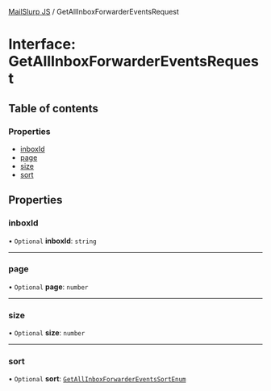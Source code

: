 [MailSlurp JS](../README.md) / GetAllInboxForwarderEventsRequest

# Interface: GetAllInboxForwarderEventsRequest

## Table of contents

### Properties

- [inboxId](GetAllInboxForwarderEventsRequest.md#inboxid)
- [page](GetAllInboxForwarderEventsRequest.md#page)
- [size](GetAllInboxForwarderEventsRequest.md#size)
- [sort](GetAllInboxForwarderEventsRequest.md#sort)

## Properties

### inboxId

• `Optional` **inboxId**: `string`

___

### page

• `Optional` **page**: `number`

___

### size

• `Optional` **size**: `number`

___

### sort

• `Optional` **sort**: [`GetAllInboxForwarderEventsSortEnum`](../enums/GetAllInboxForwarderEventsSortEnum.md)
